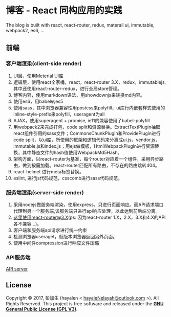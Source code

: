 # 博客 - React 同构应用的实践
The blog is built with react, react-router, redux, materail ui, immutable, webpack2, es6, ...

## 前端
### 客户端渲染(client-side render)
1. UI层，使用Meterial UI库
2. 逻辑层，使用react全家桶，react，react-router 3.X，redux，immutablejs, 其中还使用react-router-redux，进行全局store管理。
3. 博客内容，使用markdown语法，用showdownjs来转换md内容。
4. 使用es6，用babel转es5
5. 使用sass，其中浏览器兼容性用postcss来polyfill，ui库行内嵌套样式使用的inline-style-prefix来polyfill，useragent为all
6. AJAX，使用superagent + promise, ie11的兼容使用了babel-polyfill
7. 用webpack2来完成打包，code split和资源替换。ExtractTextPlugin抽取react组件引用的sass文件；CommonsChunkPlugin和ProvidePlugin进行code split，以ui库，所使用的框架和逻辑代码来分离成ui.js，vendor.js，immutable.js和index.js；用ejs做模板，HtmlWebpackPlugin进行资源替换，其中静态文件的hash值使用WebpackMd5Hash。
8. 架构方面，以react-router为基准，每个router对应着一个组件，采用异步路由，做到按需加载。react-router匹配所有路由，不存在的路由跳转404。
9. react-helmet 进行meta标签替换。
10. eslint, 进行js代码规范，csscomb进行sass代码规范。

### 服务端渲染(server-side render)
1. 采用nodejs做服务端渲染，使用express，只进行页面响应。而API请求端口代理到另一个服务端,该服务端只进行api响应处理，以此达到前后端分离。
2. 这里使用react-router@3.X(ps: 因为react-router 1.X，2.X，3.X和4.X的API各不兼容...)。
3. 客户端和服务端api请求进行统一约束
4. 检测浏览器useraget，低版本浏览器返回另外页面。
5. 使用中间件compression进行响应文件压缩

### API服务端
[API server](https://github.com/Nelayah/blogCMS)

## License

Copyright © 2017, 彭加生 (hayalen < hayaleNelayah@outlook.com >). All Rights Reserved.
This project is free software and released under the **[GNU General Public License (GPL V3)](http://www.gnu.org/licenses/gpl.html)**.


